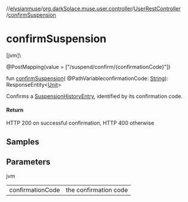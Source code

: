 //[elysianmuse](../../../index.md)/[org.darkSolace.muse.user.controller](../index.md)/[UserRestController](index.md)
/[confirmSuspension](confirm-suspension.md)

# confirmSuspension

[jvm]\

@PostMapping(value = ["/suspend/confirm/{confirmationCode}"])

fun [confirmSuspension](confirm-suspension.md)(
@PathVariableconfirmationCode: [String](https://kotlinlang.org/api/latest/jvm/stdlib/kotlin/-string/index.html)):
ResponseEntity&lt;[Unit](https://kotlinlang.org/api/latest/jvm/stdlib/kotlin/-unit/index.html)&gt;

Confirms a [SuspensionHistoryEntry](../../org.darkSolace.muse.user.model/-suspension-history-entry/index.md), identified
by its confirmation code.

#### Return

HTTP 200 on successful confirmation, HTTP 400 otherwise

## Samples

## Parameters

jvm

| | |
|---|---|
| confirmationCode | the confirmation code |
